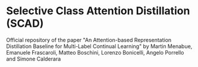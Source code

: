 # Selective Class Attention Distillation (SCAD)
Official repository of the paper "An Attention-based Representation Distillation Baseline for Multi-Label Continual Learning" by Martin Menabue, Emanuele Frascaroli, Matteo Boschini, Lorenzo Bonicelli, Angelo Porrello and Simone Calderara